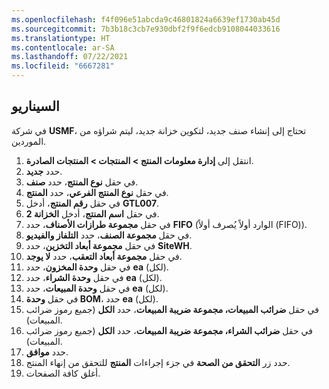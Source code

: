 ```yaml
---
ms.openlocfilehash: f4f096e51abcda9c46801824a6639ef1730ab45d
ms.sourcegitcommit: 7b3b18c3cb7e930dbf2f9f6edcb9108044033616
ms.translationtype: HT
ms.contentlocale: ar-SA
ms.lasthandoff: 07/22/2021
ms.locfileid: "6667281"
---
```

## <a name="scenario"></a>السيناريو

في شركة **USMF**، تحتاج إلى إنشاء صنف جديد، لتكوين خزانة جديد، ليتم شراؤه من الموردين.

1.  انتقل إلى **إدارة معلومات المنتج > المنتجات > المنتجات الصادرة**.
2.  حدد **جديد‏‎**.
3.  في حقل **نوع المنتج**، حدد **صنف**.
4.  في حقل **نوع المنتج الفرعي**، حدد **المنتج**.
5.  في حقل **رقم المنتج**، أدخل **GTL007**.
6.  في حقل **اسم المنتج**، أدخل **الخزانة 2**.
7.  في حقل **مجموعة طرازات الأصناف**، حدد **FIFO** (‏‫الوارد أولاً يُصرف أولاً‬ (FIFO)).
8.  في حقل **مجموعة الصنف**، حدد **التلفاز والفيديو**.
9.  في حقل **مجموعة أبعاد التخزين**، حدد **SiteWH**.
10. في حقل **مجموعة أبعاد التعقب**، حدد **لا يوجد**.
11. في حقل **وحدة المخزون**، حدد **ea** (لكل).
12. في حقل **وحدة الشراء**، حدد **ea** (لكل).
13. في حقل **وحدة المبيعات**، حدد **ea** (لكل).
14. في حقل **وحدة BOM**، حدد **ea** (لكل).
15. في حقل **ضرائب المبيعات، مجموعة ضريبة المبيعات**، حدد **الكل** (جميع رموز ضرائب المبيعات).
16. في حقل **ضرائب الشراء، مجموعة ضريبة المبيعات**، حدد **الكل** (جميع رموز ضرائب المبيعات).
17. حدد **موافق**.
18. حدد زر **التحقق من الصحة** في جزء إجراءات **المنتج** للتحقق من إنهاء المنتج.
19. أغلق كافة الصفحات.
